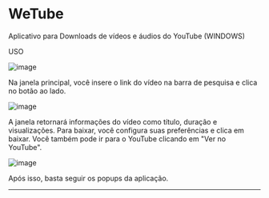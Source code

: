 # WeTube
Aplicativo para Downloads de vídeos e áudios do YouTube (WINDOWS)

USO

![image](https://user-images.githubusercontent.com/88598601/142732506-52e48ae6-2124-4cd8-ae08-a0d9d6318c05.png)

Na janela principal, você insere o link do vídeo na barra de pesquisa e clica no botão ao lado.

![image](https://user-images.githubusercontent.com/88598601/142732572-f89ab115-19f5-420e-9685-4e0f7c6b3d87.png)

A janela retornará informações do vídeo como título, duração e visualizações. Para baixar, você configura suas preferências e clica em baixar. Você também pode ir para o YouTube clicando em "Ver no YouTube".

![image](https://user-images.githubusercontent.com/88598601/142732675-f39a0ece-d13f-4022-a6c7-3ad5d97af3ec.png)

Após isso, basta seguir os popups da aplicação.

___________________________________________________________________________________________________________________________________________________________________________________




